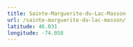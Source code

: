 ```yaml
---
title: Sainte-Marguerite-du-Lac-Masson
url: /sainte-marguerite-du-lac-masson/
latitude: 46.031
longitude: -74.058
---
```

